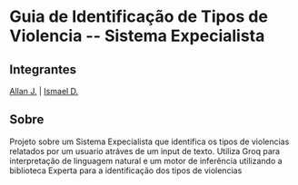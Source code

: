 # Guia de Identificação de Tipos de Violencia -- Sistema Expecialista

## Integrantes 
[Allan J.](https://github.com/allanjose001) | [Ismael D.](https://github.com/ismael-ds-correia)

## Sobre
Projeto sobre um Sistema Expecialista que identifica os tipos de violencias relatados por um usuario atráves de um input de texto.
Utiliza Groq para interpretação de linguagem natural e um motor de inferência utilizando a biblioteca Experta para a identificação dos tipos de violencias